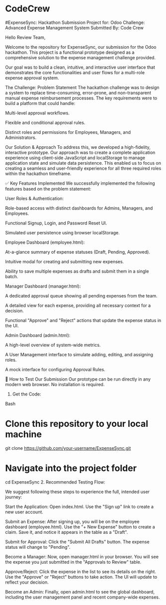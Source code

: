 # CodeCrew

#ExpenseSync: Hackathon Submission
Project for: Odoo
Challenge: Advanced Expense Management System
Submitted By: Code Crew

Hello Review Team,

Welcome to the repository for ExpenseSync, our submission for the Odoo hackathon. This project is a functional prototype designed as a comprehensive solution to the expense management challenge provided.

Our goal was to build a clean, intuitive, and interactive user interface that demonstrates the core functionalities and user flows for a multi-role expense approval system.

The Challenge: Problem Statement
The hackathon challenge was to design a system to replace time-consuming, error-prone, and non-transparent manual expense reimbursement processes. The key requirements were to build a platform that could handle:

Multi-level approval workflows.

Flexible and conditional approval rules.

Distinct roles and permissions for Employees, Managers, and Administrators.

Our Solution & Approach
To address this, we developed a high-fidelity, interactive prototype. Our approach was to create a complete application experience using client-side JavaScript and localStorage to manage application state and simulate data persistence. This enabled us to focus on creating a seamless and user-friendly experience for all three required roles within the hackathon timeframe.

✅ Key Features Implemented
We successfully implemented the following features based on the problem statement:

User Roles & Authentication:

Role-based access with distinct dashboards for Admins, Managers, and Employees.

Functional Signup, Login, and Password Reset UI.

Simulated user persistence using browser localStorage.

Employee Dashboard (employee.html):

At-a-glance summary of expense statuses (Draft, Pending, Approved).

Intuitive modal for creating and submitting new expenses.

Ability to save multiple expenses as drafts and submit them in a single batch.

Manager Dashboard (manager.html):

A dedicated approval queue showing all pending expenses from the team.

A detailed view for each expense, providing all necessary context for a decision.

Functional "Approve" and "Reject" actions that update the expense status in the UI.

Admin Dashboard (admin.html):

A high-level overview of system-wide metrics.

A User Management interface to simulate adding, editing, and assigning roles.

A mock interface for configuring Approval Rules.

🚀 How to Test Our Submission
Our prototype can be run directly in any modern web browser. No installation is required.

1. Get the Code:

Bash

# Clone this repository to your local machine
git clone https://github.com/your-username/ExpenseSync.git

# Navigate into the project folder
cd ExpenseSync
2. Recommended Testing Flow:

We suggest following these steps to experience the full, intended user journey:

Start the Application: Open index.html. Use the "Sign up" link to create a new user account.

Submit an Expense: After signing up, you will be on the employee dashboard (employee.html). Use the "+ New Expense" button to create a claim. Save it, and notice it appears in the table as a "Draft".

Submit for Approval: Click the "Submit All Drafts" button. The expense status will change to "Pending".

Become a Manager: Now, open manager.html in your browser. You will see the expense you just submitted in the "Approvals to Review" table.

Approve/Reject: Click the expense in the list to see its details on the right. Use the "Approve" or "Reject" buttons to take action. The UI will update to reflect your decision.

Become an Admin: Finally, open admin.html to see the global dashboard, including the user management panel and recent company-wide expenses.

